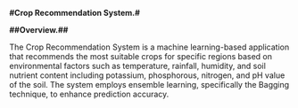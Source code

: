 **#Crop Recommendation System.#**

**##Overview.##**

The Crop Recommendation System is a machine learning-based application that recommends the most suitable crops for specific regions based on environmental factors such as temperature, rainfall, humidity, and soil nutrient content including potassium, phosphorous, nitrogen, and pH value of the soil. The system employs ensemble learning, specifically the Bagging technique, to enhance prediction accuracy.
